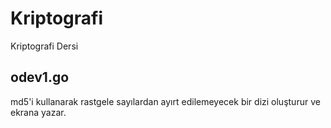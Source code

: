 # Kriptografi
Kriptografi Dersi

## odev1.go

md5'i kullanarak rastgele sayılardan ayırt edilemeyecek bir dizi oluşturur ve ekrana yazar.

